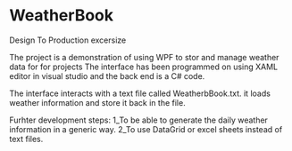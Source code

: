 # WeatherBook
Design To Production excersize

The project is a demonstration of using WPF to stor and manage weather data for for projects
The interface has been programmed on using XAML editor in visual studio and the back end is a C# code.

The interface interacts with a text file called WeatherbBook.txt. it loads weather information and store it back in the file.

Furhter development steps: 
1_To be able to generate the daily weather information in a generic way.
2_To use DataGrid or excel sheets instead of text files.
